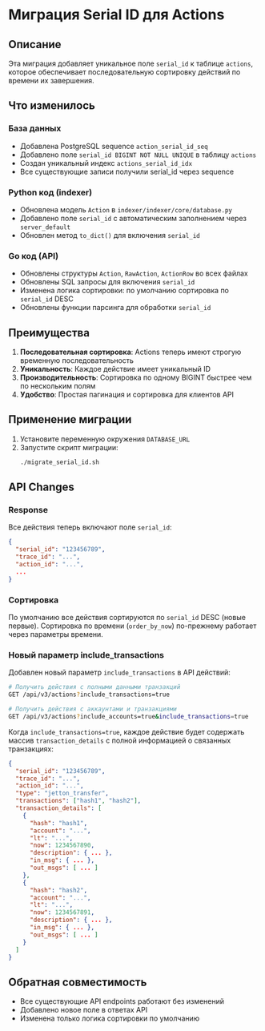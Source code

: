 # Миграция Serial ID для Actions

## Описание

Эта миграция добавляет уникальное поле `serial_id` к таблице `actions`, которое обеспечивает последовательную сортировку действий по времени их завершения.

## Что изменилось

### База данных

- Добавлена PostgreSQL sequence `action_serial_id_seq`
- Добавлено поле `serial_id BIGINT NOT NULL UNIQUE` в таблицу `actions`
- Создан уникальный индекс `actions_serial_id_idx`
- Все существующие записи получили serial_id через sequence

### Python код (indexer)

- Обновлена модель `Action` в `indexer/indexer/core/database.py`
- Добавлено поле `serial_id` с автоматическим заполнением через `server_default`
- Обновлен метод `to_dict()` для включения `serial_id`

### Go код (API)

- Обновлены структуры `Action`, `RawAction`, `ActionRow` во всех файлах
- Обновлены SQL запросы для включения `serial_id`
- Изменена логика сортировки: по умолчанию сортировка по `serial_id` DESC
- Обновлены функции парсинга для обработки `serial_id`

## Преимущества

1. **Последовательная сортировка**: Actions теперь имеют строгую временную последовательность
2. **Уникальность**: Каждое действие имеет уникальный ID
3. **Производительность**: Сортировка по одному BIGINT быстрее чем по нескольким полям
4. **Удобство**: Простая пагинация и сортировка для клиентов API

## Применение миграции

1. Установите переменную окружения `DATABASE_URL`
2. Запустите скрипт миграции:
   ```bash
   ./migrate_serial_id.sh
   ```

## API Changes

### Response

Все действия теперь включают поле `serial_id`:

```json
{
  "serial_id": "123456789",
  "trace_id": "...",
  "action_id": "...",
  ...
}
```

### Сортировка

По умолчанию все действия сортируются по `serial_id` DESC (новые первые).
Сортировка по времени (`order_by_now`) по-прежнему работает через параметры времени.

### Новый параметр include_transactions

Добавлен новый параметр `include_transactions` в API действий:

```bash
# Получить действия с полными данными транзакций
GET /api/v3/actions?include_transactions=true

# Получить действия с аккаунтами и транзакциями
GET /api/v3/actions?include_accounts=true&include_transactions=true
```

Когда `include_transactions=true`, каждое действие будет содержать массив `transaction_details` с полной информацией о связанных транзакциях:

```json
{
  "serial_id": "123456789",
  "trace_id": "...",
  "action_id": "...",
  "type": "jetton_transfer",
  "transactions": ["hash1", "hash2"],
  "transaction_details": [
    {
      "hash": "hash1",
      "account": "...",
      "lt": "...",
      "now": 1234567890,
      "description": { ... },
      "in_msg": { ... },
      "out_msgs": [ ... ]
    },
    {
      "hash": "hash2",
      "account": "...",
      "lt": "...",
      "now": 1234567891,
      "description": { ... },
      "in_msg": { ... },
      "out_msgs": [ ... ]
    }
  ]
}
```

## Обратная совместимость

- Все существующие API endpoints работают без изменений
- Добавлено новое поле в ответах API
- Изменена только логика сортировки по умолчанию
